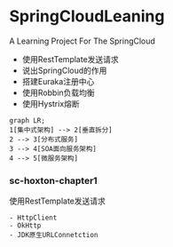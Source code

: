 # SpringCloudLeaning
A Learning Project For The SpringCloud
 - 使用RestTemplate发送请求
 - 说出SpringCloud的作用
 - 搭建Euraka注册中心
 - 使用Robbin负载均衡
 - 使用Hystrix熔断
```mermaid
graph LR;
1[集中式架构] --> 2[垂直拆分]
2 --> 3[分布式服务]
3 --> 4[SOA面向服务架构]
4 --> 5[微服务架构]
```
### sc-hoxton-chapter1
使用RestTemplate发送请求

    - HttpClient
    - OkHttp
    - JDK原生URLConnetction



